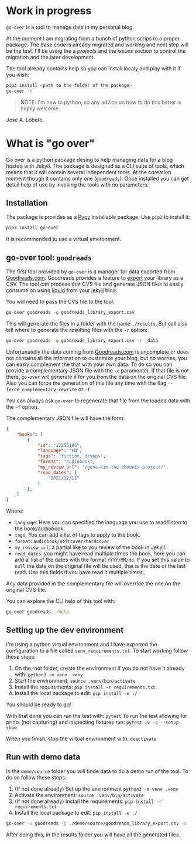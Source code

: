 # Work in progress

`go-over` is a tool to manage data in my personal blog.

At the moment I am migrating from a bunch of python scrips to a proper package. The base code is already migrated and working and next step will be the test. I'll be using the a _projects_ and the _issues_ section to control the migration and the later development.

The tool already contains help so you can install localy and play with it if you wish:

```bash
pip3 install <path to the folder of the package>
go-over -h
```

> NOTE: I'm new to python, so any advice on how to do this better is highly welcome.

Jose A. Lobato.

# What is "go over"

Go over is a python package desing to help managing data for a blog hosted with Jekyll. The package is designed as a CLI suite of tools, which means that it will contain several independent tools. At the coreation moment though it contains only one (`goodreads`). Once installed you can get detail help of use by invoking the tools with no parameters.

## Installation

The package is provides as a [Pypy](https://pypi.org/project/pip-packaging/) installable package. Use `pip3` to install it:

```bash
pip3 install go-over
```

It is recommended to use a virtual environment.

## go-over tool: `goodreads`

The first tool provided by `go-over` is a manager for data exported from [Goodreads.com](https://www.goodreads.com). Goodreads provides a feature to [export](https://www.goodreads.com/review/import) your library as a CSV. The tool can process that CVS file and generate JSON files to easily consume on using [liquid](https://shopify.github.io/liquid/) from your [jekyll](https://jekyllrb.com) blog.

You will need to pass the CVS file to the tool:

```bash
go-over goodreads -g goodreads_library_export.csv
```

This will generate the files in a folder with the name `./results`. But call also tell where to generate the resulting files with the `-r` option:

```bash
go-over goodreads -g goodreads_library_export.csv -r _data
```

Unfortunatelly the data coming from [Goodreads.com](https://www.goodreads.com) is uncomplete or does not contains all the information to customize your blog, but no worries, you can easiy complement the that with your own data. To do so you can provide a complementary JSON file with the `-c` paramenter. If that file is not there, `go-over` will generate it for you from the data on the original CVS file. Also you can force the generation of this file any time with the flag `--force_complementary_rewrite` or `-f`

You can always ask `go-over` to regenerate that file from the loaded data with the `-f` option.

The complementary JSON file will have the form:

```json
{
    "books": [
        {
            "id": "17255186",
            "language": "EN",
            "tags": "fiction, devops",
            "format": "audiobook",
            "my_review_url": "/gene-kim-the-phoenix-project/",
            "read_dates": [
                "2021/12/11"
            ]
        },
    ]
}
```

Where:

* `language`: Here you can specified the language you use to read/listen to the book/audiobook.
* `tags`: You can add a list of tags to apply to the book.
* `format`: `audiobook/softcover/hardcover`
* `my_review_url`: a partial like to you review of the book in Jekyll.
* `read_dates`: you might have read multiple times the book, here you can add al list of the dates with the format `YYYY/MM/dd`. If you set this value to `null` the date on the original file will be used, that is the date of the last read. Use this fields if you have read it multiple times.

Any data provided in the complementary file will override the one on the original CVS file.

You can explore the CLI help of this tool with:

```bash
go-over goodreads --help
```

## Setting up the dev environment

I'm using a python virtual environment and I have exported the configuration to a file called `venv_requirements.txt`. To start working follow these steps:

1. On the root folder, create the environment if you do not have it already with: `python3 -m venv .venv`
2. Start the environment: `source .venv/bin/activate`
3. Install the requirements: `pip install -r requirements.txt`
4. Install the local package to edit: `pip install -e ./`

You should be ready to go!

With that done you can run the test with: `pytest`
To run the test allowing for prints (not capturing) and inspecting fixtures run: `pytest -v -s --setup-show`

When you finish, stop the virtual environment with: `deactivate`

## Run with demo data

In the `demo/source` folder you will finde data to do a demo run of the tool. To do so follow these steps:

1. (If not done already) Set up the environment `python3 -m venv .venv`
2. Activate the environment: `source .venv/bin/activate`
3. (If not done already) Install the requirements: `pip install -r requirements.txt`
4. Install the local package to edit: `pip install -e ./`

```bash
go-over -v goodreads -g ./demo/source/goodreads_library_export.csv -c ./demo/source/goodreads_complement.json -r ./demo/results
```

After doing this, in the results folder you will have all the generated files.
